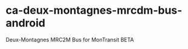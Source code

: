 ca-deux-montagnes-mrcdm-bus-android
===================================

Deux-Montagnes MRC2M Bus for MonTransit BETA
